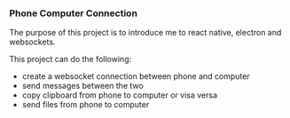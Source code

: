 ### Phone Computer Connection

The purpose of this project is to introduce me to react native, electron and websockets.

This project can do the following:
- create a websocket connection between phone and computer
- send messages between the two
- copy clipboard from phone to computer or visa versa
- send files from phone to computer
